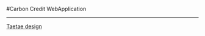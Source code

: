 #Carbon Credit WebApplication

---

<a href="https://www.figma.com/file/qamrtsuzsYVG7fRBeRL1HI/Secret-Project-eiei-jub?type=design&node-id=0-1&mode=design
">Taetae design</a>
